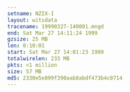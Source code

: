 ```yaml
---
setname: NZIX-I
layout: witsdata
tracename: 19990327-140001.mngd
end: Sat Mar 27 14:11:24 1999
gzsize: 25 MB
len: 0:10:01
start: Sat Mar 27 14:01:23 1999
totalwirelen: 233 MB
pkts: <1 million
size: 57 MB
md5: 2330e5e899f390aab8abdf473b4c0714
---
```

